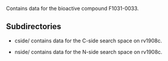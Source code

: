 Contains data for the bioactive compound F1031-0033.

## Subdirectories

- cside/ contains data for the C-side search space on rv1908c.

- nside/ contains data for the N-side search space on rv1908c.

